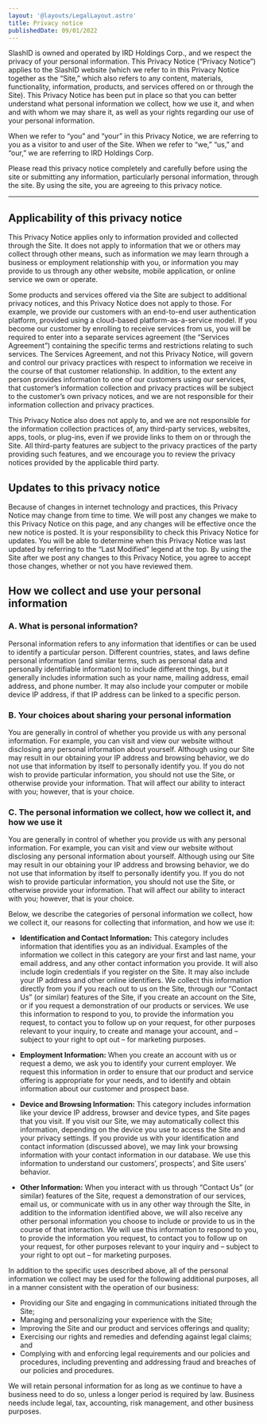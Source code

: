 ```yaml
---
layout: '@layouts/LegalLayout.astro'
title: Privacy notice
publishedDate: 09/01/2022
---
```


SlashID is owned and operated by IRD Holdings Corp., and we respect the privacy of your personal information. This Privacy Notice (“Privacy Notice”) applies to the SlashID website (which we refer to in this Privacy Notice together as the “Site,” which also refers to any content, materials, functionality, information, products, and services offered on or through the Site). This Privacy Notice has been put in place so that you can better understand what personal information we collect, how we use it, and when and with whom we may share it, as well as your rights regarding our use of your personal information.

When we refer to “you” and “your” in this Privacy Notice, we are referring to you as a visitor to and user of the Site. When we refer to “we,” “us,” and “our,” we are referring to IRD Holdings Corp.

Please read this privacy notice completely and carefully before using the site or submitting any information, particularly personal information, through the site. By using the site, you are agreeing to this privacy notice.

---

## Applicability of this privacy notice

This Privacy Notice applies only to information provided and collected through the Site. It does not apply to information that we or others may collect through other means, such as information we may learn through a business or employment relationship with you, or information you may provide to us through any other website, mobile application, or online service we own or operate.

Some products and services offered via the Site are subject to additional privacy notices, and this Privacy Notice does not apply to those. For example, we provide our customers with an end-to-end user authentication platform, provided using a cloud-based platform-as-a-service model. If you become our customer by enrolling to receive services from us, you will be required to enter into a separate services agreement (the “Services Agreement”) containing the specific terms and restrictions relating to such services. The Services Agreement, and not this Privacy Notice, will govern and control our privacy practices with respect to information we receive in the course of that customer relationship. In addition, to the extent any person provides information to one of our customers using our services, that customer’s information collection and privacy practices will be subject to the customer’s own privacy notices, and we are not responsible for their information collection and privacy practices.

This Privacy Notice also does not apply to, and we are not responsible for the information collection practices of, any third-party services, websites, apps, tools, or plug-ins, even if we provide links to them on or through the Site. All third-party features are subject to the privacy practices of the party providing such features, and we encourage you to review the privacy notices provided by the applicable third party.

## Updates to this privacy notice

Because of changes in internet technology and practices, this Privacy Notice may change from time to time. We will post any changes we make to this Privacy Notice on this page, and any changes will be effective once the new notice is posted. It is your responsibility to check this Privacy Notice for updates. You will be able to determine when this Privacy Notice was last updated by referring to the “Last Modified” legend at the top. By using the Site after we post any changes to this Privacy Notice, you agree to accept those changes, whether or not you have reviewed them.

## How we collect and use your personal information

### A. What is personal information?

Personal information refers to any information that identifies or can be used to identify a particular person. Different countries, states, and laws define personal information (and similar terms, such as personal data and personally identifiable information) to include different things, but it generally includes information such as your name, mailing address, email address, and phone number. It may also include your computer or mobile device IP address, if that IP address can be linked to a specific person.

### B. Your choices about sharing your personal information

You are generally in control of whether you provide us with any personal information. For example, you can visit and view our website without disclosing any personal information about yourself. Although using our Site may result in our obtaining your IP address and browsing behavior, we do not use that information by itself to personally identify you. If you do not wish to provide particular information, you should not use the Site, or otherwise provide your information. That will affect our ability to interact with you; however, that is your choice.

### C. The personal information we collect, how we collect it, and how we use it

You are generally in control of whether you provide us with any personal information. For example, you can visit and view our website without disclosing any personal information about yourself. Although using our Site may result in our obtaining your IP address and browsing behavior, we do not use that information by itself to personally identify you. If you do not wish to provide particular information, you should not use the Site, or otherwise provide your information. That will affect our ability to interact with you; however, that is your choice.

Below, we describe the categories of personal information we collect, how we collect it, our reasons for collecting that information, and how we use it:

- **Identification and Contact Information:** This category includes information that identifies you as an individual. Examples of the information we collect in this category are your first and last name, your email address, and any other contact information you provide. It will also include login credentials if you register on the Site. It may also include your IP address and other online identifiers. We collect this information directly from you if you reach out to us on the Site, through our “Contact Us” (or similar) features of the Site, if you create an account on the Site, or if you request a demonstration of our products or services. We use this information to respond to you, to provide the information you request, to contact you to follow up on your request, for other purposes relevant to your inquiry, to create and manage your account, and – subject to your right to opt out – for marketing purposes.

- **Employment Information:** When you create an account with us or request a demo, we ask you to identify your current employer. We request this information in order to ensure that our product and service offering is appropriate for your needs, and to identify and obtain information about our customer and prospect base.

- **Device and Browsing Information:** This category includes information like your device IP address, browser and device types, and Site pages that you visit. If you visit our Site, we may automatically collect this information, depending on the device you use to access the Site and your privacy settings. If you provide us with your identification and contact information (discussed above), we may link your browsing information with your contact information in our database. We use this information to understand our customers’, prospects’, and Site users’ behavior.

- **Other Information:** When you interact with us through “Contact Us” (or similar) features of the Site, request a demonstration of our services, email us, or communicate with us in any other way through the SIte, in addition to the information identified above, we will also receive any other personal information you choose to include or provide to us in the course of that interaction. We will use this information to respond to you, to provide the information you request, to contact you to follow up on your request, for other purposes relevant to your inquiry and – subject to your right to opt out – for marketing purposes.

In addition to the specific uses described above, all of the personal information we collect may be used for the following additional purposes, all in a manner consistent with the operation of our business:

- Providing our Site and engaging in communications initiated through the Site;
- Managing and personalizing your experience with the Site;
- Improving the Site and our product and services offerings and quality;
- Exercising our rights and remedies and defending against legal claims; and
- Complying with and enforcing legal requirements and our policies and procedures, including preventing and addressing fraud and breaches of our policies and procedures.

We will retain personal information for as long as we continue to have a business need to do so, unless a longer period is required by law. Business needs include legal, tax, accounting, risk management, and other business purposes.
